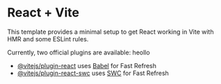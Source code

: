 # React + Vite

This template provides a minimal setup to get React working in Vite with HMR and some ESLint rules.

Currently, two official plugins are available:
 heollo
- [@vitejs/plugin-react](https://github.com/vitejs/vite-plugin-react/blob/main/packages/plugin-react/README.md) uses [Babel](https://babeljs.io/) for Fast Refresh
- [@vitejs/plugin-react-swc](https://github.com/vitejs/vite-plugin-react-swc) uses [SWC](https://swc.rs/) for Fast Refresh
